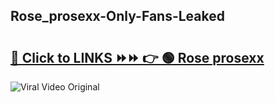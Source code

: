 
 ## Rose_prosexx-Only-Fans-Leaked

# <h2><a href="https://clipsfans.com/Rose_prosexx&ref=git">🔗 Click to LINKS ⏩⏩ 👉 🟢 Rose prosexx </a></h2>

<a href="https://clipsfans.com/Rose_prosexx&ref=git" rel="nofollow" data-target="animated-image.originalLink"><img src="https://i.ibb.co.com/xMMVF88/686577567.gif" alt="Viral Video Original" style="max-width: 100%; display: inline-block;" data-target="animated-image.originalImage"></a>
